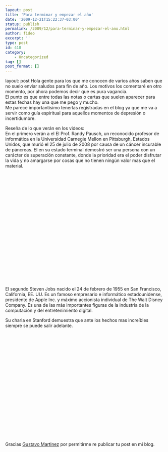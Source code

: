 ```yaml
---
layout: post
title: 'Para terminar y empezar el año'
date: '2009-12-21T15:22:37-03:00'
status: publish
permalink: /2009/12/para-terminar-y-empezar-el-ano.html
author: fideo
excerpt: ''
type: post
id: 418
category:
    - Uncategorized
tag: []
post_format: []
---
```

layout: post
Hola gente para los que me conocen de varios años saben que no suelo enviar saludos para fin de año. Los motivos los comentaré en otro momento, por ahora podemos decir que es pura vagancia.  
El punto es que entre todas las notas o cartas que suelen aparecer para estas fechas hay una que me pego y mucho.  
Me parece importantísimo tenerlas registradas en el blog ya que me va a servir como guía espiritual para aquellos momentos de depresión o incertidumbre.

Reseña de lo que verán en los videos:  
En el primero verán a el El Prof. Randy Pausch, un reconocido profesor de informática en la Universidad Carnegie Mellon en Pittsburgh, Estados Unidos, que murió el 25 de julio de 2008 por causa de un cáncer incurable de páncreas. El en su estado terminal demostró ser una persona con un carácter de superación constante, donde la prioridad era el poder disfrutar la vida y no amargarse por cosas que no tienen ningún valor mas que el material.

<object height="344" width="425"><param name="movie" value="http://www.youtube.com/v/yJjN9ivIkf8&hl=en_US&fs=1&"></param><param name="allowFullScreen" value="true"></param><param name="allowscriptaccess" value="always"></param><embed allowfullscreen="true" allowscriptaccess="always" height="344" src="http://www.youtube.com/v/yJjN9ivIkf8&hl=en_US&fs=1&" type="application/x-shockwave-flash" width="425"></embed></object>

El segundo Steven Jobs nacido el 24 de febrero de 1955 en San Francisco, California, EE. UU. Es un famoso empresario e informático estadounidense, presidente de Apple Inc. y máximo accionista individual de The Walt Disney Company. Es una de las más importantes figuras de la industria de la computación y del entretenimiento digital.

Su charla en Stanford demuestra que ante los hechos mas increíbles siempre se puede salir adelante.  
<object height="344" width="425"><param name="movie" value="http://www.youtube.com/v/6zlHAiddNUY&hl=en_US&fs=1&"></param><param name="allowFullScreen" value="true"></param><param name="allowscriptaccess" value="always"></param><embed allowfullscreen="true" allowscriptaccess="always" height="344" src="http://www.youtube.com/v/6zlHAiddNUY&hl=en_US&fs=1&" type="application/x-shockwave-flash" width="425"></embed></object>

Gracias [Gustavo Martinez](http://blogs.uab.cat/gmartinez/2009/12/21/charlas-excepcionales-randy-pausch-y-steve-jobs/) por permitirme re publicar tu post en mi blog.